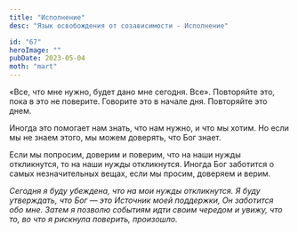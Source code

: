 ```yaml
---
title: "Исполнение"
desc: "Язык освобождения от созависимости - Исполнение"

id: "67"
heroImage: ""
pubDate: 2023-05-04
moth: "mart"
---
```


«Все, что мне нужно, будет дано мне сегодня. Все». Повторяйте это, пока в это
не поверите. Говорите это в начале дня. Повторяйте это днем.

Иногда это помогает нам знать, что нам нужно, и что мы хотим. Но если мы не
знаем этого, мы можем доверять, что Бог знает.

Если мы попросим, доверим и поверим, что на наши нужды откликнутся, то на наши
нужды откликнутся. Иногда Бог заботится о самых незначительных вещах, если мы
просим, доверяем и верим.

_Сегодня_ _я_ _буду_ _убеждена,_ _что_ _на_ _мои_ _нужды_ _откликнутся._ _Я_
_буду_ _утверждать,_ _что_ _Бог_ _—_ _это_ _Источник_ _моей_ _поддержки,_ _Он_
_заботится_ _обо_ _мне._ _Затем_ _я_ _позволю_ _событиям_ _идти_ _своим_
_чередом_ _и_ _увижу,_ _что_ _то,_ _во_ _что_ _я_ _рискнула_ _поверить,_
_произошло._
